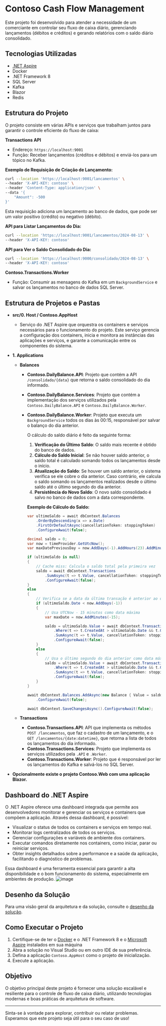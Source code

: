 # Contoso Cash Flow Management

Este projeto foi desenvolvido para atender a necessidade de um comerciante em controlar seu fluxo de caixa diário, gerenciando lançamentos (débitos e créditos) e gerando relatórios com o saldo diário consolidado.

## Tecnologias Utilizadas

- [.NET Aspire](https://learn.microsoft.com/en-us/dotnet/aspire/)
- Docker
- .NET Framework 8
- SQL Server
- Kafka
- Blazor
- Redis

## Estrutura do Projeto

O projeto consiste em várias APIs e serviços que trabalham juntos para garantir o controle eficiente do fluxo de caixa:

**Transactions API**
- Endereço: `https://localhost:9001`
- Função: Receber lançamentos (créditos e débitos) e enviá-los para um tópico no Kafka.

**Exemplo de Requisição de Criação de Lançamento:**
```bash
curl --location 'https://localhost:9001/lancamentos' \
--header 'X-API-KEY: contoso' \
--header 'Content-Type: application/json' \
--data '{
    "Amount": -500
}'
```
Esta requisição adiciona um lançamento ao banco de dados, que pode ser um valor positivo (crédito) ou negativo (débito).

**API para Listar Lançamentos do Dia:**
```bash
curl --location 'https://localhost:9001/lancamentos/2024-08-13' \
--header 'X-API-KEY: contoso'
```

**API para Ver o Saldo Consolidado do Dia:**
```bash
curl --location 'https://localhost:9000/consolidado/2024-08-13' \
--header 'X-API-KEY: contoso'
```

**Contoso.Transactions.Worker**
- Função: Consumir as mensagens do Kafka em um `BackgroundService` e salvar os lançamentos no banco de dados SQL Server.

## Estrutura de Projetos e Pastas

- **src/0. Host / Contoso.AppHost**
  - Serviço do .NET Aspire que orquestra os containers e serviços necessários para o funcionamento do projeto. Este serviço gerencia a configuração dos containers, inicia e monitora as instâncias das aplicações e serviços, e garante a comunicação entre os componentes do sistema.

- **1. Applications**
  
  - **Balances**
    - **Contoso.DailyBalance.API**: Projeto que contém a API `/consolidado/{data}` que retorna o saldo consolidado do dia informado.
    - **Contoso.DailyBalance.Services**: Projeto que contém a implementação dos serviços utilizados pela `Contoso.DailyBalance.API` e `Contoso.DailyBalance.Worker`.
    - **Contoso.DailyBalance.Worker**: Projeto que executa um `BackgroundService` todos os dias às 00:15, responsável por salvar o balanço do dia anterior.

      O cálculo do saldo diário é feito da seguinte forma:

      1. **Verificação do Último Saldo**: O saldo mais recente é obtido do banco de dados.
      2. **Cálculo do Saldo Inicial**: Se não houver saldo anterior, o saldo total é calculado somando todos os lançamentos desde o início.
      3. **Atualização do Saldo**: Se houver um saldo anterior, o sistema verifica se ele cobre o dia anterior. Caso contrário, ele calcula o saldo somando os lançamentos realizados desde o último saldo até o último segundo do dia anterior.
      4. **Persistência do Novo Saldo**: O novo saldo consolidado é salvo no banco de dados com a data correspondente.

      **Exemplo de Cálculo do Saldo:**
      ```csharp
      var ultimoSaldo = await dbContext.Balances
          .OrderByDescending(x => x.Date)
          .FirstOrDefaultAsync(cancellationToken: stoppingToken)
          .ConfigureAwait(false);

      decimal saldo = 0;
      var now = timeProvider.GetUtcNow();
      var maxDatePreviousDay = now.AddDays(-1).AddHours(23).AddMinutes(59).AddSeconds(59);

      if (ultimoSaldo is null)
      {
          // Cache miss: Calcula o saldo total pela primeira vez
          saldo = await dbContext.Transactions
              .SumAsync(t => t.Value, cancellationToken: stoppingToken)
              .ConfigureAwait(false);
      }
      else
      {
          // Verifica se a data da última transação é anterior ao dia anterior
          if (ultimoSaldo.Date < now.AddDays(-1))
          {
              // Usa UTCNow - 15 minutos como data máxima
              var maxDate = now.AddMinutes(-15);

              saldo = ultimoSaldo.Value + await dbContext.Transactions
                  .Where(t => t.CreatedAt > ultimoSaldo.Date && t.CreatedAt <= maxDate)
                  .SumAsync(t => t.Value, cancellationToken: stoppingToken)
                  .ConfigureAwait(false);
          }
          else
          {
              // Usa o último segundo do dia anterior como data máxima
              saldo = ultimoSaldo.Value + await dbContext.Transactions
                  .Where(t => t.CreatedAt > ultimoSaldo.Date && t.CreatedAt <= maxDatePreviousDay)
                  .SumAsync(t => t.Value, cancellationToken: stoppingToken)
                  .ConfigureAwait(false);
          }
      }

      await dbContext.Balances.AddAsync(new Balance { Value = saldo, Date = maxDatePreviousDay }, stoppingToken)
          .ConfigureAwait(false);

      await dbContext.SaveChangesAsync().ConfigureAwait(false);
      ```

  - **Transactions**
    - **Contoso.Transactions.API**: API que implementa os métodos `POST /lancamentos`, que faz o cadastro de um lançamento, e o `GET /lancamentos/{date:datetime}`, que retorna a lista de todos os lançamentos do dia informado.
    - **Contoso.Transactions.Services**: Projeto que implementa os serviços utilizados pela `.API` e `.Worker`.
    - **Contoso.Transactions.Worker**: Projeto que é responsável por ler os lançamentos do Kafka e salvá-los no SQL Server.

- **Opcionalmente existe o projeto Contoso.Web com uma aplicação Blazor.**

## Dashboard do .NET Aspire

O .NET Aspire oferece uma dashboard integrada que permite aos desenvolvedores monitorar e gerenciar os serviços e containers que compõem a aplicação. Através dessa dashboard, é possível:

- Visualizar o status de todos os containers e serviços em tempo real.
- Monitorar logs centralizados de todos os serviços.
- Gerenciar configurações e variáveis de ambiente dos containers.
- Executar comandos diretamente nos containers, como iniciar, parar ou reiniciar serviços.
- Obter insights detalhados sobre a performance e a saúde da aplicação, facilitando o diagnóstico de problemas.

Essa dashboard é uma ferramenta essencial para garantir a alta disponibilidade e o bom funcionamento do sistema, especialmente em ambientes de produção.
![image](https://github.com/user-attachments/assets/2e9696a2-a229-4916-91d2-08059785508d)

## Desenho da Solução

Para uma visão geral da arquitetura e da solução, consulte o [desenho da solução](https://drive.google.com/file/d/1EVUvdUuXVhNjj6GVJVIOMZG1EnVjOWdF/view?usp=sharing).

## Como Executar o Projeto

1. Certifique-se de ter o [Docker](https://www.docker.com/) e o .NET Framework 8 e o [Microsoft Aspire](https://learn.microsoft.com/en-us/dotnet/aspire/fundamentals/setup-tooling?tabs=windows&pivots=dotnet-cli#install-net-aspire) instalados em sua máquina
2. Abra a solução no Visual Studio ou em outro IDE de sua preferência.
3. Defina a aplicação `Contoso.AppHost` como o projeto de inicialização.
4. Execute a aplicação.

## Objetivo

O objetivo principal deste projeto é fornecer uma solução escalável e resiliente para o controle de fluxo de caixa diário, utilizando tecnologias modernas e boas práticas de arquitetura de software.

---

Sinta-se à vontade para explorar, contribuir ou relatar problemas. Esperamos que este projeto seja útil para o seu caso de uso!
